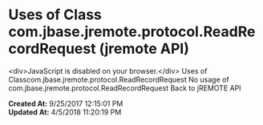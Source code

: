 # Uses of Class com.jbase.jremote.protocol.ReadRecordRequest (jremote API)

&lt;div&gt;JavaScript is disabled on your browser.&lt;/div&gt; Uses of Classcom.jbase.jremote.protocol.ReadRecordRequest No usage of com.jbase.jremote.protocol.ReadRecordRequest Back to jREMOTE API  

**Created At:** 9/25/2017 12:15:01 PM  
**Updated At:** 4/5/2018 11:20:19 PM  

